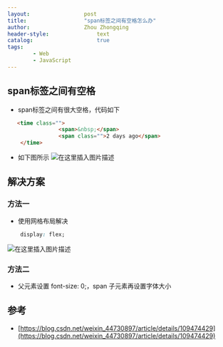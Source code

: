 ```yaml
---
layout:					post
title:					"span标签之间有空格怎么办"
author:					Zhou Zhongqing
header-style:				text
catalog:					true
tags:
		- Web
		- JavaScript
---
```

## span标签之间有空格
- span标签之间有很大空格，代码如下

```html
   <time class="">
                <span>&nbsp;</span> 
                <span class="">2 days ago</span>
    </time>
```

- 如下图所示
![在这里插入图片描述](https://i-blog.csdnimg.cn/blog_migrate/eedd323885921a065034a91f6e4c505d.png)

## 解决方案
### 方法一
- 使用网格布局解决

```css
    display: flex;
```

![在这里插入图片描述](https://i-blog.csdnimg.cn/blog_migrate/f5bc20cbc4a50207ae16e0b547297d2f.png)

### 方法二
- 父元素设置 font-size: 0;，span 子元素再设置字体大小 

## 参考
- [https://blog.csdn.net/weixin_44730897/article/details/109474429](https://blog.csdn.net/weixin_44730897/article/details/109474429)
